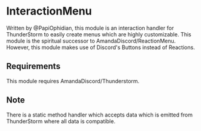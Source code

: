 # InteractionMenu
Written by @PapiOphidian, this module is an interaction handler for ThunderStorm to easily create menus which are highly customizable.
This module is the spiritual successor to AmandaDiscord/ReactionMenu. However, this module makes use of Discord's Buttons instead of Reactions.

## Requirements
This module requires AmandaDiscord/Thunderstorm.

## Note
There is a static method handler which accepts data which is emitted from ThunderStorm where all data is compatible.
